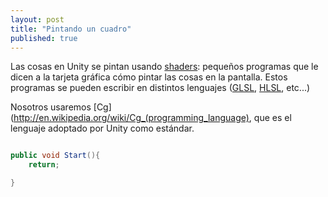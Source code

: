 ```yaml
---
layout: post
title: "Pintando un cuadro"
published: true
---
```


Las cosas en Unity se pintan usando [shaders](http://en.wikipedia.org/wiki/Shader): pequeños programas que le dicen a la tarjeta gráfica cómo pintar las cosas en la pantalla. Estos programas se pueden escribir en distintos lenguajes ([GLSL](http://en.wikipedia.org/wiki/OpenGL_Shading_Language), [HLSL](http://en.wikipedia.org/wiki/High-Level_Shading_Language), etc...) 

Nosotros usaremos [Cg](http://en.wikipedia.org/wiki/Cg_(programming_language), que es el lenguaje adoptado por Unity como estándar.

```cs

public void Start(){
	return;

}
```